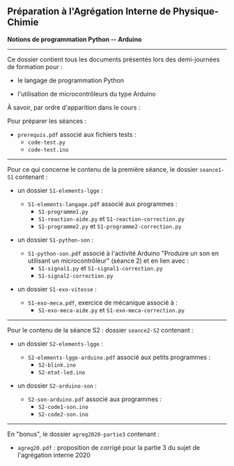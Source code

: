 **Préparation à l'Agrégation Interne de Physique-Chimie**
---------------------------

**Notions de programmation Python -- Arduino**

--------------------------------------

Ce dossier contient tous les documents présentés lors des demi-journées de formation pour  : 

- le langage de programmation Python

- l'utilisation de microcontrôleurs du type Arduino

À savoir, par ordre d'apparition dans le cours : 

Pour préparer les séances : 
- `prerequis.pdf` associé aux fichiers tests : 
	+ `code-test.py`
	+ `code-test.ino`

---------------------------------------

Pour ce qui concerne le contenu de la première séance, le dossier `seance1-S1` contenant : 

- un dossier `S1-elements-lgge` : 
	- `S1-elements-langage.pdf` associé aux programmes : 
		+ `S1-programme1.py`
		+ `S1-reaction-aide.py` et `S1-reaction-correction.py`
		+ `S1-programme2.py` et `S1-programme2-correction.py`

- un dossier `S1-python-son` : 
	- `S1-python-son.pdf` associé à l'activité Arduino "Produire un son en utilisant un microcontrôleur" (séance 2) et en lien avec : 
		+ `S1-signal1.py` et `S1-signal1-correction.py`
		+ `S1-signal2-correction.py`

- un dossier `S1-exo-vitesse` : 
	- `S1-exo-meca.pdf`, exercice de mécanique associé à : 
		+ `S1-exo-meca-aide.py` et `S1-exo-meca-correction.py`

---------------------------------------

Pour le contenu de la séance S2 : dossier `seance2-S2` contenant : 

- un dossier `S2-elements-lgge` : 
	- `S2-elements-lgge-arduino.pdf` associé aux petits programmes : 
		+ `S2-blink.ino`
		+ `S2-etat-led.ino`

- un dossier `S2-arduino-son` : 
	- `S2-son-arduino.pdf` associé aux programmes : 
		+ `S2-code1-son.ino`
		+ `S2-code2-son.ino`

<!--
	- `S2-exo-potar.pdf` associé aux petits programmes : 
		+ `S2-potentiometre1.ino`
		+ `S2-potentiometre2.ino`

	- `S2-charge-condo.pdf` associé aux programmes : 
		+ `S2-charge1.ino` et `S2-correc-charge1.ino`
		+ `S2-charge2.ino`
		+ `S2-exploitation1.py` et `S2-correc-exploitation1.py`
		+ `S2-correc-exploitation2.py`
		+ `S2-decharge1.ino`
		+ `S2-donnees1.csv`
		+ `S2-donnees2.csv`
		+ `S2-tangente.py`
	
	- `S2-bonus-condo.pdf` associé aux programmes : 
		+ `S2-bonus-correc-etatD13.ino`
		+ `S2-bonus-correc-charge3.ino`
		+ `S2-bonus-donnees3.csv`
-->

---------------------------------------

En "bonus", le dossier `agreg2020-partie3` contenant : 
+ `agreg20.pdf` : proposition de corrigé pour la partie 3 du sujet de l'agrégation interne 2020

